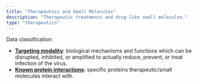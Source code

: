 ```yaml
---
title: "Therapeutics and Small Molecules"
description: "Therapeutic treatments and drug-like small molecules."
type: "therapeutics"
---
```


Data classification:

- [**Targeting modality**](/targets): biological mechanisms and functions which can be disrupted, inhibited, or amplified to actually reduce, prevent, or treat infection of the virus.
- [**Known protein interactions**](/proteins): specific proteins therapeutic/small molecules interact with.
